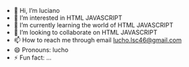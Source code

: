 - 👋 Hi, I’m luciano
- 👀 I’m interested in HTML JAVASCRIPT
- 🌱 I’m currently learning the world of HTML JAVASCRIPT
- 💞️ I’m looking to collaborate on HTML JAVASCRIPT
- 📫 How to reach me through email lucho.lsc46@gmail.com
- 😄 Pronouns: lucho
- ⚡ Fun fact: ...

<!---
lucho-39/lucho-39 is a ✨ special ✨ repository because its `README.md` (this file) appears on your GitHub profile.
You can click the Preview link to take a look at your changes.
--->
